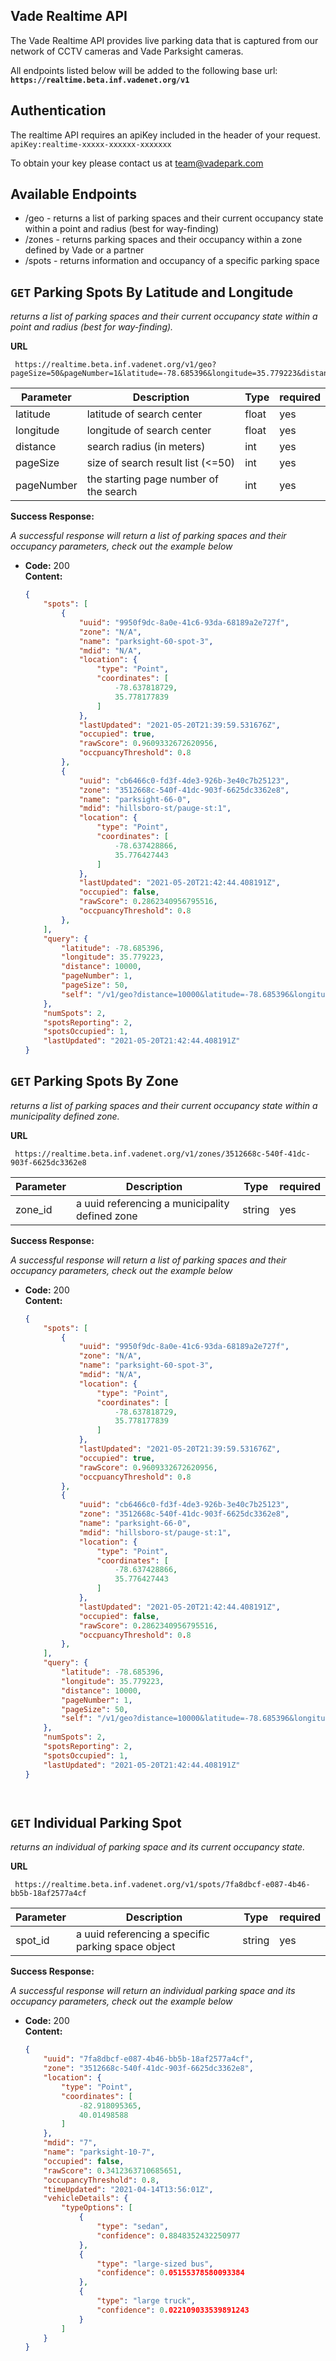 **Vade Realtime API**
---
The Vade Realtime API provides live parking data that is captured from our network of CCTV cameras and Vade Parksight cameras. 

All endpoints listed below will be added to the following base url:
**`https://realtime.beta.inf.vadenet.org/v1`**

**Authentication**
---
The realtime API requires an apiKey included in the header of your request. 
`apiKey:realtime-xxxxx-xxxxxx-xxxxxxx`

To obtain your key please contact us at team@vadepark.com

**Available Endpoints**
---
- /geo - returns a list of parking spaces and their current occupancy state within a point and radius (best for way-finding)
- /zones - returns parking spaces and their occupancy within a zone defined by Vade or a partner
- /spots - returns information and occupancy of a specific parking space



**`GET` Parking Spots By Latitude and Longitude** 
----
  _returns a list of parking spaces and their current occupancy state within a point and radius (best for way-finding)._

**URL**

	 https://realtime.beta.inf.vadenet.org/v1/geo?pageSize=50&pageNumber=1&latitude=-78.685396&longitude=35.779223&distance=10000


|Parameter| Description |Type| required
|--|--|--|--|
| latitude | latitude of search center |float |yes
| longitude| longitude of search center| float | yes
|distance| search radius (in meters) | int | yes
|pageSize| size of search result list (<=50)| int| yes
|pageNumber | the starting page number of the search | int | yes



**Success Response:**
  
 _A successful response will return a list of parking spaces and their occupancy parameters, check out the example below_

  * **Code:** 200 <br />
    **Content:** 
    ```json
    {
        "spots": [
            {
                "uuid": "9950f9dc-8a0e-41c6-93da-68189a2e727f",
                "zone": "N/A",
                "name": "parksight-60-spot-3",
                "mdid": "N/A",
                "location": {
                    "type": "Point",
                    "coordinates": [
                        -78.637818729,
                        35.778177839
                    ]
                },
                "lastUpdated": "2021-05-20T21:39:59.531676Z",
                "occupied": true,
                "rawScore": 0.9609332672620956,
                "occpuancyThreshold": 0.8
            },
            {
                "uuid": "cb6466c0-fd3f-4de3-926b-3e40c7b25123",
                "zone": "3512668c-540f-41dc-903f-6625dc3362e8",
                "name": "parksight-66-0",
                "mdid": "hillsboro-st/pauge-st:1",
                "location": {
                    "type": "Point",
                    "coordinates": [
                        -78.637428866,
                        35.776427443
                    ]
                },
                "lastUpdated": "2021-05-20T21:42:44.408191Z",
                "occupied": false,
                "rawScore": 0.2862340956795516,
                "occpuancyThreshold": 0.8
            },
        ],
        "query": {
            "latitude": -78.685396,
            "longitude": 35.779223,
            "distance": 10000,
            "pageNumber": 1,
            "pageSize": 50,
            "self": "/v1/geo?distance=10000&latitude=-78.685396&longitude=35.779223&pageNumber=1&pageSize=50"
        },
        "numSpots": 2,
        "spotsReporting": 2,
        "spotsOccupied": 1,
        "lastUpdated": "2021-05-20T21:42:44.408191Z"
    }


**`GET` Parking Spots By Zone** 
----
  _returns a list of parking spaces and their current occupancy state within a municipality defined zone._

**URL**

	 https://realtime.beta.inf.vadenet.org/v1/zones/3512668c-540f-41dc-903f-6625dc3362e8


|Parameter| Description |Type| required
|--|--|--|--|
| zone_id | a uuid referencing a municipality defined zone |string |yes


**Success Response:**
  
 _A successful response will return a list of parking spaces and their occupancy parameters, check out the example below_

  * **Code:** 200 <br />
    **Content:** 
    ```json
    {
        "spots": [
            {
                "uuid": "9950f9dc-8a0e-41c6-93da-68189a2e727f",
                "zone": "N/A",
                "name": "parksight-60-spot-3",
                "mdid": "N/A",
                "location": {
                    "type": "Point",
                    "coordinates": [
                        -78.637818729,
                        35.778177839
                    ]
                },
                "lastUpdated": "2021-05-20T21:39:59.531676Z",
                "occupied": true,
                "rawScore": 0.9609332672620956,
                "occpuancyThreshold": 0.8
            },
            {
                "uuid": "cb6466c0-fd3f-4de3-926b-3e40c7b25123",
                "zone": "3512668c-540f-41dc-903f-6625dc3362e8",
                "name": "parksight-66-0",
                "mdid": "hillsboro-st/pauge-st:1",
                "location": {
                    "type": "Point",
                    "coordinates": [
                        -78.637428866,
                        35.776427443
                    ]
                },
                "lastUpdated": "2021-05-20T21:42:44.408191Z",
                "occupied": false,
                "rawScore": 0.2862340956795516,
                "occpuancyThreshold": 0.8
            },
        ],
        "query": {
            "latitude": -78.685396,
            "longitude": 35.779223,
            "distance": 10000,
            "pageNumber": 1,
            "pageSize": 50,
            "self": "/v1/geo?distance=10000&latitude=-78.685396&longitude=35.779223&pageNumber=1&pageSize=50"
        },
        "numSpots": 2,
        "spotsReporting": 2,
        "spotsOccupied": 1,
        "lastUpdated": "2021-05-20T21:42:44.408191Z"
    }




**`GET` Individual Parking Spot** 
----
  _returns an individual of parking space and its current occupancy state._

**URL**

	 https://realtime.beta.inf.vadenet.org/v1/spots/7fa8dbcf-e087-4b46-bb5b-18af2577a4cf


|Parameter| Description |Type| required
|--|--|--|--|
| spot_id | a uuid referencing a specific parking space object |string |yes


**Success Response:**
  
 _A successful response will return an individual parking space and its occupancy parameters, check out the example below_

  * **Code:** 200 <br />
    **Content:** 
    ```json
    {   
        "uuid": "7fa8dbcf-e087-4b46-bb5b-18af2577a4cf",
        "zone": "3512668c-540f-41dc-903f-6625dc3362e8",
        "location": {
            "type": "Point",
            "coordinates": [
                -82.918095365,
                40.01498588
            ]
        },
        "mdid": "7",
        "name": "parksight-10-7",
        "occupied": false,
        "rawScore": 0.3412363710685651,
        "occupancyThreshold": 0.8,
        "timeUpdated": "2021-04-14T13:56:01Z",
        "vehicleDetails": {
            "typeOptions": [
                {
                    "type": "sedan",
                    "confidence": 0.8848352432250977
                },
                {
                    "type": "large-sized bus",
                    "confidence": 0.05155378580093384
                },
                {
                    "type": "large truck",
                    "confidence": 0.022109033539891243
                }
            ]
        }
    }
